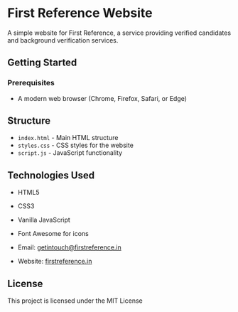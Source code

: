# First Reference Website

A simple website for First Reference, a service providing verified candidates and background verification services.

## Getting Started

### Prerequisites

- A modern web browser (Chrome, Firefox, Safari, or Edge)

## Structure

- `index.html` - Main HTML structure
- `styles.css` - CSS styles for the website
- `script.js` - JavaScript functionality

## Technologies Used

- HTML5
- CSS3
- Vanilla JavaScript
- Font Awesome for icons

- Email: getintouch@firstreference.in
- Website: [firstreference.in](https://firstreference.in)

## License

This project is licensed under the MIT License

